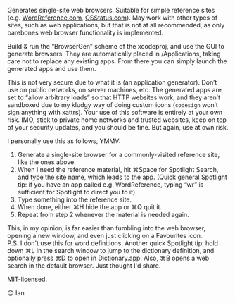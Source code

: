 Generates single-site web browsers. Suitable for simple reference sites (e.g. [WordReference.com](http://www.wordreference.com/), [OSStatus.com](https://osstatus.com)). May work with other types of sites, such as web applications, but that is not at all recommended, as only barebones web browser functionality is implemented.

Build & run the “BrowserGen” scheme of the xcodeproj, and use the GUI to generate browsers. They are automatically placed in /Applications, taking care not to replace any existing apps. From there you can simply launch the generated apps and use them.

This is not very secure due to what it is (an application generator). Don’t use on public networks, on server machines, etc. The generated apps are set to “allow arbitrary loads” so that HTTP websites work, and they aren’t sandboxed due to my kludgy way of doing custom icons (`codesign` won’t sign anything with xattrs). Your use of this software is entirely at your own risk. IMO, stick to private home networks and trusted websites, keep on top of your security updates, and you should be fine. But again, use at own risk.

I personally use this as follows, YMMV:

1. Generate a single-site browser for a commonly-visited reference site, like the ones above.
2. When I need the reference material, hit ⌘Space for Spotlight Search, and type the site name, which leads to the app. (Quick general Spotlight tip: if you have an app called e.g. WordReference, typing “wr” is sufficient for Spotlight to direct you to it)
3. Type something into the reference site.
4. When done, either ⌘H hide the app or ⌘Q quit it.
5. Repeat from step 2 whenever the material is needed again.

This, in my opinion, is far easier than fumbling into the web browser, opening a new window, and even just clicking on a Favourites icon.  
P.S. I don't use this for word definitions. Another quick Spotlight tip: hold down ⌘L in the search window to jump to the dictionary definition, and optionally press ⌘D to open in Dictionary.app. Also, ⌘B opens a web search in the default browser. Just thought I'd share.

MIT-licensed.

😊 Ian
